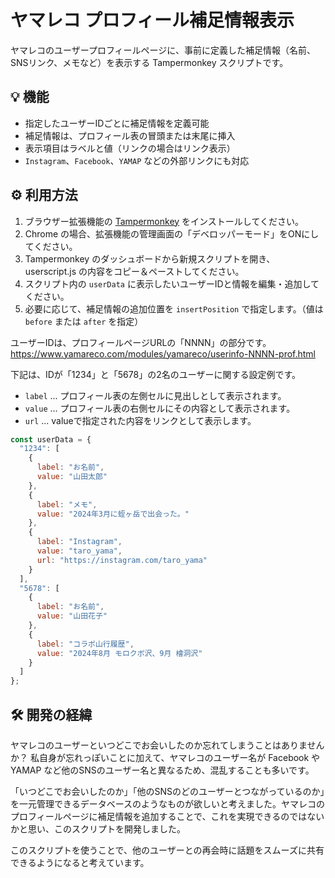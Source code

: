 # ヤマレコ プロフィール補足情報表示

ヤマレコのユーザープロフィールページに、事前に定義した補足情報（名前、SNSリンク、メモなど）を表示する Tampermonkey スクリプトです。

## 💡 機能

- 指定したユーザーIDごとに補足情報を定義可能
- 補足情報は、プロフィール表の冒頭または末尾に挿入
- 表示項目はラベルと値（リンクの場合はリンク表示）
- `Instagram`、`Facebook`、`YAMAP` などの外部リンクにも対応

## ⚙️ 利用方法

1. ブラウザー拡張機能の [Tampermonkey](https://www.tampermonkey.net/) をインストールしてください。
2. Chrome の場合、拡張機能の管理画面の「デベロッパーモード」をONにしてください。
3. Tampermonkey のダッシュボードから新規スクリプトを開き、userscript.js の内容をコピー＆ペーストしてください。
4. スクリプト内の `userData` に表示したいユーザーIDと情報を編集・追加してください。
5. 必要に応じて、補足情報の追加位置を `insertPosition` で指定します。（値は `before` または `after` を指定）

ユーザーIDは、プロフィールページURLの「NNNN」の部分です。
https://www.yamareco.com/modules/yamareco/userinfo-NNNN-prof.html

下記は、IDが「1234」と「5678」の2名のユーザーに関する設定例です。

- `label` ... プロフィール表の左側セルに見出しとして表示されます。
- `value` ... プロフィール表の右側セルにその内容として表示されます。
- `url` ... valueで指定された内容をリンクとして表示します。

```js
const userData = {
  "1234": [
    {
      label: "お名前",
      value: "山田太郎"
    },
    {
      label: "メモ",
      value: "2024年3月に蛭ヶ岳で出会った。"
    },
    {
      label: "Instagram",
      value: "taro_yama",
      url: "https://instagram.com/taro_yama"
    }
  ],
  "5678": [
    {
      label: "お名前",
      value: "山田花子"
    },
    {
      label: "コラボ山行履歴",
      value: "2024年8月 モロクボ沢、9月 檜洞沢"
    }
  ]
};
```

## 🛠️ 開発の経緯

ヤマレコのユーザーといつどこでお会いしたのか忘れてしまうことはありませんか？ 私自身が忘れっぽいことに加えて、ヤマレコのユーザー名が Facebook や YAMAP など他のSNSのユーザー名と異なるため、混乱することも多いです。

「いつどこでお会いしたのか」「他のSNSのどのユーザーとつながっているのか」を一元管理できるデータベースのようなものが欲しいと考えました。ヤマレコのプロフィールページに補足情報を追加することで、これを実現できるのではないかと思い、このスクリプトを開発しました。

このスクリプトを使うことで、他のユーザーとの再会時に話題をスムーズに共有できるようになると考えています。
